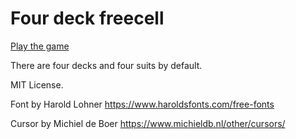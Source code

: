 # Four deck freecell

[Play the game](https://mike-arnold.github.io/freecell/)

There are four decks and four suits by default.

MIT License.

Font by Harold Lohner https://www.haroldsfonts.com/free-fonts

Cursor by Michiel de Boer https://www.michieldb.nl/other/cursors/